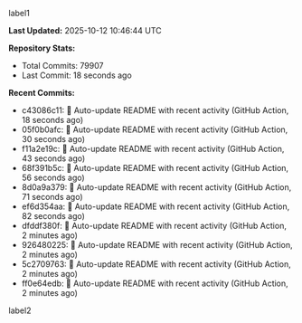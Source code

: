 
label1 
<!-- ACTIVITY_START -->
**Last Updated:** 2025-10-12 10:46:44 UTC

**Repository Stats:**
- Total Commits: 79907
- Last Commit: 18 seconds ago

**Recent Commits:**
- c43086c11: 🤖 Auto-update README with recent activity (GitHub Action, 18 seconds ago)
- 05f0b0afc: 🤖 Auto-update README with recent activity (GitHub Action, 30 seconds ago)
- f11a2e19c: 🤖 Auto-update README with recent activity (GitHub Action, 43 seconds ago)
- 68f391b5c: 🤖 Auto-update README with recent activity (GitHub Action, 56 seconds ago)
- 8d0a9a379: 🤖 Auto-update README with recent activity (GitHub Action, 71 seconds ago)
- ef6d354aa: 🤖 Auto-update README with recent activity (GitHub Action, 82 seconds ago)
- dfddf380f: 🤖 Auto-update README with recent activity (GitHub Action, 2 minutes ago)
- 926480225: 🤖 Auto-update README with recent activity (GitHub Action, 2 minutes ago)
- 5c2709763: 🤖 Auto-update README with recent activity (GitHub Action, 2 minutes ago)
- ff0e64edb: 🤖 Auto-update README with recent activity (GitHub Action, 2 minutes ago)
<!-- ACTIVITY_END -->

label2
